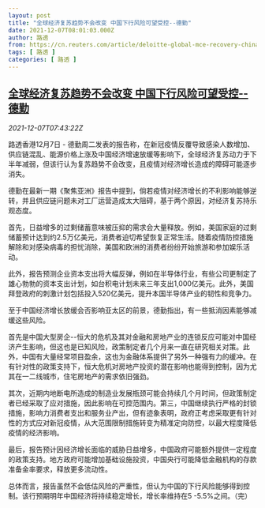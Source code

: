 ```yaml
---
layout: post
title: "全球经济复苏趋势不会改变 中国下行风险可望受控--德勤"
date: 2021-12-07T08:01:03.000Z
author: 路透
from: https://cn.reuters.com/article/deloitte-global-mce-recovery-china-1207-idCNKBS2IM0LS
tags: [ 路透 ]
categories: [ 路透 ]
---
```

<!--1638864063000-->
[全球经济复苏趋势不会改变 中国下行风险可望受控--德勤](https://cn.reuters.com/article/deloitte-global-mce-recovery-china-1207-idCNKBS2IM0LS)
------

<div>
<div><i>2021-12-07T07:43:22Z</i></div><p>路透香港12月7日 - 德勤周二发表的报告称，在新冠疫情反覆导致感染人数增加、供应链混乱、能源价格上涨及中国经济增速放缓等影响下，全球经济复苏动力于下半年减弱，但该行认为复苏趋势不会改变，且疫情对经济增长造成的障碍可能逐步消失。</p><p>德勤在最新一期《聚焦亚洲》报告中提到，倘若疫情对经济增长的不利影响能够逆转，并且供应链问题未对工厂运营造成太大阻碍，基于两个原因，对经济复苏持乐观态度。</p><p>首先，日益增多的过剩储蓄意味被压抑的需求会大量释放。例如，美国家庭的过剩储蓄预计达到约2.5万亿美元，消费者迫切希望恢复正常生活。随着疫情防控措施解除和对感染病毒的担忧消除，美国和欧洲的消费者纷纷开始旅游和参加娱乐活动。</p><p>此外，报告预测企业资本支出将大幅反弹，例如在半导体行业，有些公司更制定了雄心勃勃的资本支出计划，如台积电计划未来三年支出1,000亿美元。此外，美国拜登政府的刺激计划包括投入520亿美元，提升本国半导体产业的韧性和竞争力。</p><p>至于中国经济增长放缓会否影响亚太区的前景，德勤指出，有一些抵消因素能够减缓这些风险。</p><p>首先是中国大型房企--恒大的危机及其对金融和房地产业的连锁反应可能对中国经济产生影响，但这也是已知风险，政策制定者几个月来一直在研究相关对策。此外，中国有大量经常项目盈余，这也为金融体系提供了另外一种强有力的缓冲。在有针对性的政策支持下，恒大危机对房地产投资的潜在影响也能得到控制，因为尤其在一二线城市，住宅房地产的需求依旧强劲。</p><p>其次，近期内地断电所造成的制造业发展瓶颈可能会持续几个月时间，但政策制定者已经采取了应对措施，因此影响在可控范围内。第三，中国继续执行严格的封锁措施，影响力消费者支出和服务业产出，但有迹象表明，政府正考虑采取更有针对性的方式应对新冠疫情，从大范围限制措施转变为精准定向防控，以最大程度降低疫情的经济影响。</p><p>最后，报告预计因经济增长面临的威胁日益增多，中国政府可能额外提供一定程度的政策支持。地方政府可能增加基础设施投资，中国央行可能降低金融机构的存款准备金率要求，释放更多流动性。</p><p>总体而言，报告虽然不会低估风险的严重性，但认为中国的下行风险能够得到控制。该行预期明年中国经济将持续稳定增长，增长率维持在5 -5.5%之间。（完）</p>
</div>
